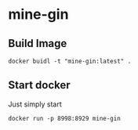 # mine-gin

## Build Image
```
docker buidl -t "mine-gin:latest" .
```

## Start docker
Just simply start
```
docker run -p 8998:8929 mine-gin
```